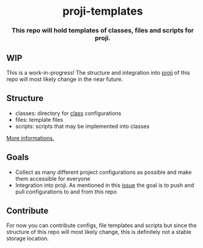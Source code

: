 <div align="center">
<h1>proji-templates</h1>
<h3>This repo will hold templates of classes, files and scripts for proji.</h3>
</div>

## WIP

This is a work-in-progress! The structure and integration into [proji](https://github.com/nikoksr/proji) of this repo will most likely change in the near future.

## Structure

-   classes: directory for [class](https://github.com/nikoksr/proji#setting_up_a_class) configurations
-   files: template files
-   scripts: scripts that may be implemented into classes

[More informations.](https://github.com/nikoksr/proji#structure-of-a-class)

## Goals

-   Collect as many different project configurations as possible and make them accessible for everyone
-   Integration into proji. As mentioned in this [issue](https://github.com/nikoksr/proji/issues/63) the goal is to push and pull configurations to and from this repo

## Contribute

For now you can contribute configs, file templates and scripts but since the structure of this repo will most likely change, this is definitely not a stable storage location.
